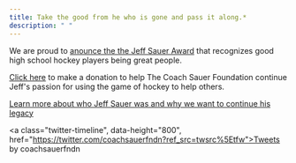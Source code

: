 ```yaml
---
title: Take the good from he who is gone and pass it along.* 
description: " " 
---
```


We are proud to [anounce the the Jeff Sauer Award](post/jeffsauerawardannouncement/) 
that recognizes good high school hockey players being great people.

[Click here](http://coachsauer.gesture.com) to make a donation to help The 
Coach Sauer Foundation continue Jeff's passion for using the game of hockey 
to help others.

[Learn more about who Jeff Sauer was and why we want to continue his legacy](about/js_bio/)

<a class="twitter-timeline", data-height="800", href="https://twitter.com/coachsauerfndn?ref_src=twsrc%5Etfw">Tweets by coachsauerfndn</a> <script async src="https://platform.twitter.com/widgets.js" charset="utf-8"></script>
